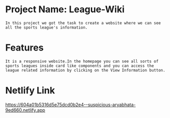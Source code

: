 # Project Name: League-Wiki
    In this project we got the task to create a website where we can see all the sports league's information.
# Features
    It is a responsive website.In the homepage you can see all sorts of sports leagues inside card like components and you can access the league related information by clicking on the View Information button.
# Netlify Link
https://604a01b5316d5e75dcd0b2e4--suspicious-aryabhata-9ed660.netlify.app
